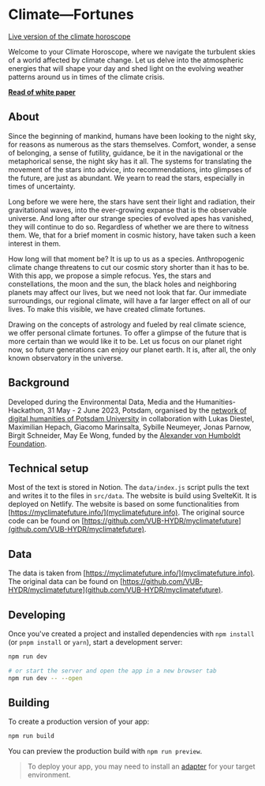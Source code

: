 # Climate—Fortunes

[Live version of the climate horoscope](https://climate-horoscope.netlify.app/)

Welcome to your Climate Horoscope, where we navigate the turbulent skies of a world affected by climate change. Let us delve into the atmospheric energies that will shape your day and shed light on the evolving weather patterns around us in times of the climate crisis.

**[Read of white paper](https://glossy-kookaburra-e1c.notion.site/Climate-Fortune-white-paper-a1429d6ed6124d519637d623cffea53d)**

## About
Since the beginning of mankind, humans have been looking to the night sky, for reasons as numerous as the stars themselves. Comfort, wonder, a sense of belonging, a sense of futility, guidance, be it in the navigational or the metaphorical sense, the night sky has it all. The systems for translating the movement of the stars into advice, into recommendations, into glimpses of the future, are just as abundant. We yearn to read the stars, especially in times of uncertainty.

Long before we were here, the stars have sent their light and radiation, their gravitational waves, into the ever-growing expanse that is the observable universe. And long after our strange species of evolved apes has vanished, they will continue to do so. Regardless of whether we are there to witness them. We, that for a brief moment in cosmic history, have taken such a keen interest in them.

How long will that moment be? It is up to us as a species. Anthropogenic climate change threatens to cut our cosmic story shorter than it has to be. With this app, we propose a simple refocus. Yes, the stars and constellations, the moon and the sun, the black holes and neighboring planets may affect our lives, but we need not look that far. Our immediate surroundings, our regional climate, will have a far larger effect on all of our lives. To make this visible, we have created climate fortunes.

Drawing on the concepts of astrology and fueled by real climate science, we offer personal climate fortunes. To offer a glimpse of the future that is more certain than we would like it to be. Let us focus on our planet right now, so future generations can enjoy our planet earth. It is, after all, the only known observatory in the universe.

## Background

Developed during the Environmental Data, Media and the Humanities-Hackathon, 31 May - 2 June 2023, Potsdam, organised by the [network of digital humanities of Potsdam University](https://www.uni-potsdam.de/de/digital-humanities/) in collaboration with Lukas Diestel, Maximilian Hepach, Giacomo Marinsalta, Sybille Neumeyer, Jonas Parnow, Birgit Schneider, May Ee Wong, funded by the [Alexander von Humboldt Foundation](https://www.humboldt-foundation.de/en/).

## Technical setup

Most of the text is stored in Notion. The `data/index.js` script pulls the text and writes it to the files in `src/data`. The website is build using SvelteKit. It is deployed on Netlify.
The website is based on some functionalities from [https://myclimatefuture.info/](myclimatefuture.info). The original source code can be found on [https://github.com/VUB-HYDR/myclimatefuture](github.com/VUB-HYDR/myclimatefuture).

## Data
The data is taken from [https://myclimatefuture.info/](myclimatefuture.info). The original data can be found on [https://github.com/VUB-HYDR/myclimatefuture](github.com/VUB-HYDR/myclimatefuture). 

## Developing

Once you've created a project and installed dependencies with `npm install` (or `pnpm install` or `yarn`), start a development server:

```bash
npm run dev

# or start the server and open the app in a new browser tab
npm run dev -- --open
```

## Building

To create a production version of your app:

```bash
npm run build
```

You can preview the production build with `npm run preview`.

> To deploy your app, you may need to install an [adapter](https://kit.svelte.dev/docs/adapters) for your target environment.

